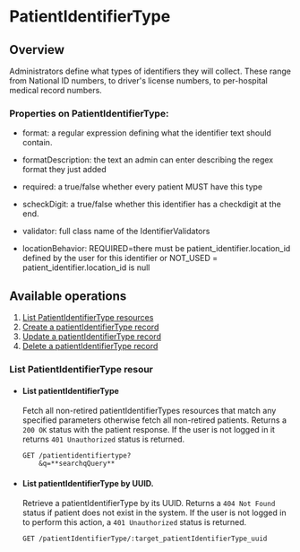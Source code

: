 # PatientIdentifierType

## Overview
Administrators define what types of identifiers they will collect. These range from National ID numbers, to driver's license numbers, to per-hospital medical record numbers.

### Properties on PatientIdentifierType:

* format: a regular expression defining what the identifier text should contain.

* formatDescription: the text an admin can enter describing the regex format they just added

* required: a true/false whether every patient MUST have this type

* scheckDigit: a true/false whether this identifier has a checkdigit at the end.

* validator: full class name of the IdentifierValidators

* locationBehavior: REQUIRED=there must be patient_identifier.location_id defined by the user for this identifier or NOT_USED = patient_identifier.location_id is null

## Available operations

1. [List PatientIdentifierType resources](#List-patientidentifierType)
2. [Create a patientIdentifierType record](#create-a-patient)
3. [Update a patientIdentifierType record](#update-a-patient)
4. [Delete a patientIdentifierType record](#delete-a-patient)

### List PatientIdentifierType resour

* #### List patientIdentifierType

    Fetch all non-retired patientIdentifierTypes resources that match any specified parameters otherwise fetch all non-retired patients. Returns a `200 OK` status with the patient response. If the user is not logged in it returns `401 Unauthorized` status is returned.

    ```console
    GET /patientidentifiertype?
        &q=**searchqQuery**
    ```

* #### List patientIdentifierType by UUID.

    Retrieve a patientIdentifierType by its UUID. Returns a `404 Not Found` status if patient does not exist in the system. If the user is not logged in to perform this action, a `401 Unauthorized` status is returned.

    ```console
    GET /patientIdentifierType/:target_patientIdentifierType_uuid
    ```